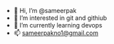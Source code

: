 - 👋 Hi, I’m @sameerpak
- 👀 I’m interested in git and githiub
- 🌱 I’m currently learning devops
- 📫 sameerpakno1@gmail.com

<!---
sameerpak/sameerpak is a ✨ special ✨ repository because its `README.md` (this file) appears on your GitHub profile.
You can click the Preview link to take a look at your changes.
--->
